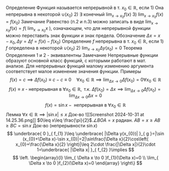 Определение
	Функция называется непрерывной в т. $x_{0}\in \mathbb{R}$, если
		1) Она непрерывна в некоторой $\cup(x_{0})$
		2) $\exists\text{ конечный }\lim_{ x \to x_{0} }f(x)$
		3) $\lim_{ x \to x_{0} }f(x)=f(x_{0})$
Замечание
	Равенство (п.2 и п.3) можно записать в виде $\lim_{ x \to x_{0} }f(x)=f(\ \lim_{ x \to x_{0} }x\ )$, означающем, что для непрерывной функции можно переставить знак функции и знак предела.
Обозначение
	$\Delta x=x-x_{0},\Delta y=\Delta f=f(x)-f(x_{0})$
Определение
	$f$ непрерывна в т. $x_{0}\in \mathbb{R}$, если
		1) $f$ определена в некоторой $\cup(x_{0})$
		2) $\lim_{ x \to x_{0} }\Delta y(x_{0})=0$
Теорема
	Определения 1 и 2 - эквивалентны
Замечание
	Непрерывные функции образуют основной класс функций, с которыми работают в мат. анализе. Для непрерывных функций малому изменению аргумента соответствует малое изменение значения функции.
Примеры
$$
f(x)=c\implies\Delta f(x_{0})\equiv c-c\equiv0\quad \forall x_{0}\in \mathbb{R}\implies \lim_{ \Delta x \to 0 }\Delta f(x_{0})=0\forall x_{0}\in \mathbb{R}
$$
$$
f(x)\equiv x\text{ - непрерывная в }\forall x_{0}\in \mathbb{R}, \text{ т.к. }\Delta f(x_{0})=\Delta x\implies \lim_{ \Delta x \to 0 } \Delta f(x_{0})=\lim_{ \Delta x \to 0 } \Delta x=0
$$
$$
f(x)=\sin x-\text{ непрерывная в }\forall x_{0}\in \mathbb{R}
$$
Лемма
	$\forall x\in \mathbb{R}\implies |\sin x|\leq x$
Док-во
	![[Screenshot 2024-10-31 at 14.25.36.png]]
	$0\leq x\leq \frac{\pi}{2}$.$\angle BOA=x$ радиан. $AB=x\geq AB\geq BC=\sin x$
Док-во (непрерывности $\sin x$)
$$
\underbrace{ 0 }_{ f_{1} }\leq \underbrace{ |\Delta y(x_{0})| }_{ g }=|\sin (x_{0}+\Delta x)-\sin x_{0}|=2|\sin\frac{\Delta x}{2}\cos\left( x_{0}+\frac{\Delta x}{2} \right)|\leq 2\cdot \frac{|\Delta x|}{2}\cdot 1=\underbrace{ |\Delta x| }_{ f_{2} }\implies
$$
$$
\left. \begin{array}{l} \lim_{ \Delta x \to 0 }f_{1}(\Delta x)=0 \\ \lim_{ \Delta x \to 0 }f_{2}(\Delta x)=0 \end{array} \right\}
$$
